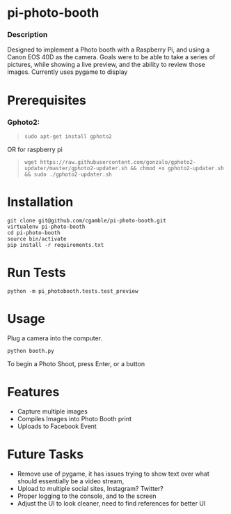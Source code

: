 # pi-photo-booth

### Description
Designed to implement a Photo booth with a Raspberry Pi, and using a Canon EOS 40D as the camera.
Goals were to be able to take a series of pictures, while showing a live preview, and the ability to review those images.
Currently uses pygame to display


# Prerequisites

### Gphoto2:

> `sudo apt-get install gphoto2`

OR for raspberry pi

>`wget https://raw.githubusercontent.com/gonzalo/gphoto2-updater/master/gphoto2-updater.sh && chmod +x gphoto2-updater.sh && sudo ./gphoto2-updater.sh`


# Installation

```
git clone git@github.com/cgamble/pi-photo-booth.git
virtualenv pi-photo-booth
cd pi-photo-booth
source bin/activate
pip install -r requirements.txt
```

# Run Tests

```
python -m pi_photobooth.tests.test_preview
```

# Usage

Plug a camera into the computer.

`python booth.py`

To begin a Photo Shoot, press Enter, or a button

# Features

* Capture multiple images
* Compiles Images into Photo Booth print
* Uploads to Facebook Event

# Future Tasks

* Remove use of pygame, it has issues trying to show text over what should essentially be a video stream,
* Upload to multiple social sites, Instagram? Twitter?
* Proper logging to the console, and to the screen
* Adjust the UI to look cleaner, need to find references for better UI